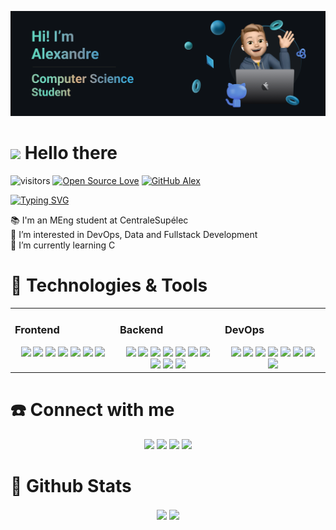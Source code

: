 <p align="center">
  <picture>
  <source
    srcset="https://github.com/alexgravx/alexgravx/blob/main/header-alex.png"
    media="(prefers-color-scheme: dark)"
  />
  <source
    srcset="https://github.com/alexgravx/alexgravx/blob/main/header-alex-light.png"
    media="(prefers-color-scheme: light), (prefers-color-scheme: no-preference)"
  />
  <img src="https://github.com/alexgravx/alexgravx/blob/main/header-alex.png" alt="Github Banner - Alexandre - Computer Science Student" width="770">
  </picture>
</p>

# <img src="https://media.giphy.com/media/hvRJCLFzcasrR4ia7z/giphy.gif" width="35px"> Hello there 

![visitors](https://visitor-badge.laobi.icu/badge?page_id=alexgravx.alexgravx)
[![Open Source Love](https://badges.frapsoft.com/os/v1/open-source.svg?v=102)](https://github.com/ellerbrock/open-source-badge/)
[![GitHub Alex](https://img.shields.io/github/followers/alexgravx?label=follow&style=social)](https://github.com/alexgravx)

[![Typing SVG](https://readme-typing-svg.demolab.com?font=Fira+Code&size=18&pause=800&color=62CFD9&vCenter=true&width=435&height=25&lines=I+love+programming;I+love+fullstack+development;I+love+solving+problems;I+love+learning+new+things)](https://git.io/typing-svg)

📚 I'm an MEng student at CentraleSupélec  
👀 I’m interested in DevOps, Data and Fullstack Development  
🌱 I’m currently learning C

# 🔧 Technologies & Tools

<table><tr><td valign="top" width="33%">

### Frontend  
<div align="center">  
<a href="https://developer.mozilla.org/fr/docs/Web/HTML" target="_blank"><img src="https://img.shields.io/badge/HTML-HTML?style=flat&logo=html5&logoColor=white&color=62cfd9"/></a>
<a href="https://developer.mozilla.org/fr/docs/Web/CSS" target="_blank"><img src="https://img.shields.io/badge/CSS-CSS?style=flat&logo=css3&logoColor=white&color=62cfd9"/></a>
<a href="https://fr.react.dev/" target="_blank"><img src="https://img.shields.io/badge/React-React?style=flat&logo=react&logoColor=white&color=62cfd9"/></a>
<a href="https://www.electronjs.org/" target="_blank"><img src="https://img.shields.io/badge/Electron-Electron?style=flat&logo=electron&logoColor=white&color=62cfd9"/></a>  
<a href="https://nextjs.org/" target="_blank"><img src="https://img.shields.io/badge/NextJS-NextJS?style=flat&logo=nextdotjs&logoColor=white&color=62cfd9"/></a>  
<a href="https://vuejs.org/" target="_blank"><img src="https://img.shields.io/badge/VueJS-VueJS?style=flat&logo=vuedotjs&logoColor=white&color=62cfd9"/></a>  
<a href="https://tailwindcss.com/" target="_blank"><img src="https://img.shields.io/badge/TailwindCSS-TailwindCSS?style=flat&logo=tailwindcss&logoColor=white&color=62cfd9"/></a>  
</div>
</td><td valign="top" width="33%">

### Backend  
<div align="center">  
<a href="https://www.python.org/" target="_blank"><img src="https://img.shields.io/badge/Python-Python?style=flat&logo=python&logoColor=white&color=2bbc8a"/></a>
<a href="https://developer.mozilla.org/fr/docs/Web/JavaScript" target="_blank"><img src="https://img.shields.io/badge/Javascript-Javascript?style=flat&logo=javascript&logoColor=white&color=2bbc8a"/></a>  
<a href="https://www.typescriptlang.org/" target="_blank"><img src="https://img.shields.io/badge/Typescript-Typescript?style=flat&logo=typescript&logoColor=white&color=2bbc8a"/></a>
<a href="https://www.swift.org/" target="_blank"><img src="https://img.shields.io/badge/Swift-Swift?style=flat&logo=swift&logoColor=white&color=2bbc8a"/></a>  
<a href="https://go.dev/" target="_blank"><img src="https://img.shields.io/badge/Golang-Golang?style=flat&logo=go&logoColor=white&color=2bbc8a"/></a>  
<a href="https://nodejs.org/en" target="_blank"><img src="https://img.shields.io/badge/Node-Node?style=flat&logo=nodedotjs&logoColor=white&color=2bbc8a"/></a>  
<a href="https://expressjs.com/fr/" target="_blank"><img src="https://img.shields.io/badge/ExpressJS-ExpressJS?style=flat&logo=express&logoColor=white&color=2bbc8a"/></a>  
<a href="https://flask.palletsprojects.com/en/3.0.x/" target="_blank"><img src="https://img.shields.io/badge/Flask-Flask?style=flat&logo=flask&logoColor=white&color=2bbc8a"/></a>  
<a href="https://www.postgresql.org/" target="_blank"><img src="https://img.shields.io/badge/PostgreSQL-PostgreSQL?style=flat&logo=postgresql&logoColor=white&color=2bbc8a"/></a>  
<a href="https://www.rabbitmq.com/" target="_blank"><img src="https://img.shields.io/badge/RabbitMQ-RabbitMQ?style=flat&logo=rabbitmq&logoColor=white&color=2bbc8a"/></a>  

</div>
</td><td valign="top" width="33%">

### DevOps  
<div align="center">
<a href="https://www.docker.com/" target="_blank"><img src="https://img.shields.io/badge/Docker-Docker?style=flat&logo=docker&logoColor=white&color=6aa6f8"/></a>  
<a href="https://kubernetes.io/fr//" target="_blank"><img src="https://img.shields.io/badge/Kubernetes-Kubernetes?style=flat&logo=kubernetes&logoColor=white&color=6aa6f8"/></a>  
<a href="https://helm.sh/" target="_blank"><img src="https://img.shields.io/badge/Helm-Helm?style=flat&logo=helm&logoColor=white&color=6aa6f8"/></a>
<a href="https://nginx.org/en/" target="_blank"><img src="https://img.shields.io/badge/Nginx-Nginx?style=flat&logo=nginx&logoColor=white&color=6aa6f8"/></a>  
<a href="https://www.ansible.com/" target="_blank"><img src="https://img.shields.io/badge/Ansible-Ansible?style=flat&logo=ansible&logoColor=white&color=6aa6f8"/></a>  
<a href="https://www.linux.org/" target="_blank"><img src="https://img.shields.io/badge/Linux-Linux?style=flat&logo=linux&logoColor=white&color=6aa6f8"/></a>  
<a href="https://git-scm.com/" target="_blank"><img src="https://img.shields.io/badge/Git-Git?style=flat&logo=git&logoColor=white&color=6aa6f8"/></a>  
<a href="https://www.linux.org/tags/bash/" target="_blank"><img src="https://img.shields.io/badge/Bash-Bash?style=flat&logo=gnubash&logoColor=white&color=6aa6f8"/></a>  
  
</div>
</td></tr></table>

# ☎️ Connect with me

<div align="center">
<a href="https://github.com/alexgravx" target="_blank"><img src="https://img.shields.io/badge/Github-Github?style=flat&logo=Github&logoColor=white&color=6aa6f8"/></a> 
<a href="https://x.com/alex_gravx" target="_blank"><img src="https://img.shields.io/badge/X-X?style=flat&logo=x&logoColor=white&color=6aa6f8"/></a> 
<a href="https://linkedin.com/in/alexandre-gravereaux" target="_blank"><img src="https://img.shields.io/badge/Linkedin-Linkedin?style=flat&logo=linkedin&logoColor=white&color=6aa6f8"/></a> 
<a href="mailto:alexandre.gravereaux@student-cs.fr" target="_blank"><img src="https://img.shields.io/badge/Outlook-Outlook?style=flat&logo=maildotru&logoColor=white&color=6aa6f8"/></a> 
</div>  

# 🧮 Github Stats

<div align="center">
<picture>
  <source
    srcset="https://github-readme-stats.vercel.app/api?username=alexgravx&show_icons=true&theme=tokyonight&hide_border=true"
    media="(prefers-color-scheme: dark)"
  />
  <source
    srcset="https://github-readme-stats.vercel.app/api?username=alexgravx&show_icons=true&hide_border=true"
    media="(prefers-color-scheme: light), (prefers-color-scheme: no-preference)"
  />
  <img src="https://github-readme-stats.vercel.app/api?username=alexgravx&show_icons=true&hide_border=true" align="center"/>
</picture>
<picture>
  <source
    srcset="https://github-readme-stats.vercel.app/api/top-langs/?username=alexgravx&show_icons=true&count_private=true&theme=tokyonight&hide_border=true&layout=compact"
    media="(prefers-color-scheme: dark)"
  />
  <source
    srcset="https://github-readme-stats.vercel.app/api/top-langs/?username=alexgravx&show_icons=true&count_private=true&hide_border=true&layout=compact"
    media="(prefers-color-scheme: light), (prefers-color-scheme: no-preference)"
  />
  <img src="https://github-readme-stats.vercel.app/api/top-langs/?username=alexgravx&show_icons=true&count_private=true&hide_border=true&layout=compact" align="center"/>
</picture>
</div>

<!---
alexgravx/alexgravx is a ✨ special ✨ repository because its `README.md` (this file) appears on your GitHub profile.
You can click the Preview link to take a look at your changes.
--->

